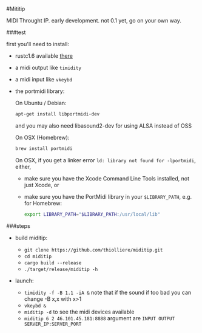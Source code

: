 #Mititip

MIDI Throught IP.
early development. not 0.1 yet, go on your own way.

###test

first you'll need to install:
* rustc1.6 available [there](https://www.rust-lang.org/downloads.html)
* a midi output like `timidity`
* a midi input like `vkeybd`
* the portmidi library:

  On Ubuntu / Debian:
  ```sh
  apt-get install libportmidi-dev
  ```
  and you may also need libasound2-dev for using ALSA instead of OSS
  
  On OSX (Homebrew):
  ```sh
  brew install portmidi
  ```
  On OSX, if you get a linker error `ld: library not found for -lportmidi`, either,
   - make sure you have the Xcode Command Line Tools installed, not just Xcode, or
   - make sure you have the PortMidi library in your `$LIBRARY_PATH`, e.g. for Homebrew:

     ```sh
     export LIBRARY_PATH="$LIBRARY_PATH:/usr/local/lib"
     ```


###steps

* build miditip:
  * `git clone https://github.com/thiolliere/miditip.git`
  * `cd miditip`
  * `cargo build --release`
  * `./target/release/miditip -h`

* launch:
  * `timidity -f -B 1.1 -iA &` note that if the sound if too bad you can change -B x,x with x>1
  * `vkeybd &`
  * `miditip -d` to see the midi devices available
  * `miditip 6 2 46.101.45.181:8888` argument are `INPUT OUTPUT SERVER_IP:SERVER_PORT`
 
